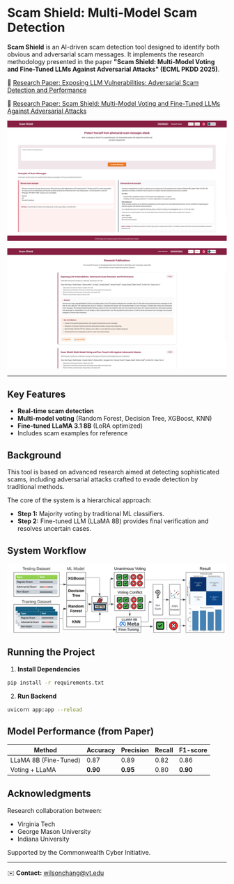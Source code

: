 # Scam Shield: Multi-Model Scam Detection

**Scam Shield** is an AI-driven scam detection tool designed to identify both obvious and adversarial scam messages. It implements the research methodology presented in the paper **"Scam Shield: Multi-Model Voting and Fine-Tuned LLMs Against Adversarial Attacks" (ECML PKDD 2025)**.

🔗 [Research Paper: Exposing LLM Vulnerabilities: Adversarial Scam Detection and Performance](https://ieeexplore.ieee.org/abstract/document/10825256) 

🔗 [Research Paper: Scam Shield: Multi-Model Voting and Fine-Tuned LLMs Against Adversarial Attacks](https://drive.google.com/file/d/1f6by7dW2KReFLf6SulkOSldrE9_sRKgY/view) 

![research page](pic/research.png)

![homepage](pic/index.png)

---

## Key Features
- **Real-time scam detection**
- **Multi-model voting** (Random Forest, Decision Tree, XGBoost, KNN)
- **Fine-tuned LLaMA 3.1 8B** (LoRA optimized)
- Includes scam examples for reference



## Background
This tool is based on advanced research aimed at detecting sophisticated scams, including adversarial attacks crafted to evade detection by traditional methods.

The core of the system is a hierarchical approach:
- **Step 1:** Majority voting by traditional ML classifiers.
- **Step 2:** Fine-tuned LLM (LLaMA 8B) provides final verification and resolves uncertain cases.


## System Workflow
![Flowchart](pic/flowchartpic.png)



## Running the Project

1. **Install Dependencies**
```bash
pip install -r requirements.txt
```

2. **Run Backend**
```bash
uvicorn app:app --reload
```





## Model Performance (from Paper)
| Method                 | Accuracy | Precision | Recall | F1-score |
|------------------------|----------|-----------|--------|----------|
| LLaMA 8B (Fine-Tuned)  | 0.87     | 0.89      | 0.82   | 0.86     |
| Voting + LLaMA         | **0.90** | **0.95**  | 0.80   | **0.90** |



## Acknowledgments
Research collaboration between:
- Virginia Tech
- George Mason University
- Indiana University

Supported by the Commonwealth Cyber Initiative.

---

✉️ **Contact:** [wilsonchang@vt.edu](mailto:wilsonchang@vt.edu)

